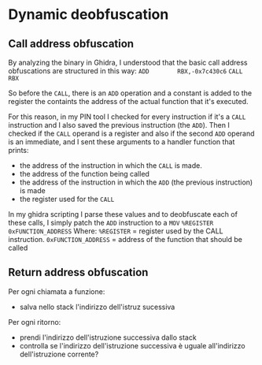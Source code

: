 # Dynamic deobfuscation
## Call address obfuscation
By analyzing the binary in Ghidra, I understood that the basic call address obfuscations are structured in this way:
`ADD        RBX,-0x7c430c6`
`CALL       RBX`

So before the `CALL`, there is an `ADD` operation and a constant is added to the register the containts the address of the actual function that it's executed.

For this reason, in my PIN tool I checked for every instruction if it's a `CALL` instruction  and I also saved the previous instruction (the `ADD`).
Then I checked if the `CALL` operand is a register and also if the second `ADD` operand is an immediate, and I sent these arguments to a handler function that prints:
- the address of the instruction in which the `CALL` is made.
- the address of the function being called
- the address of the instruction in which the `ADD` (the previous instruction) is made
- the register used for the `CALL`

In my ghidra scripting I parse these values and to deobfuscate each of these calls, I simply patch the `ADD` instruction to a `MOV` `%REGISTER 0xFUNCTION_ADDRESS`
Where:
`%REGISTER` = register used by the CALL instruction.
`0xFUNCTION_ADDRESS` = address of the function that should be called

## Return address obfuscation
Per ogni chiamata a funzione:
- salva nello stack l'indirizzo dell'istruz sucessiva

Per ogni ritorno: 
- prendi l'indirizzo dell'istruzione successiva dallo stack
- controlla se l'indirizzo dell'istruzione successiva è uguale all'indirizzo dell'istruzione corrente?
